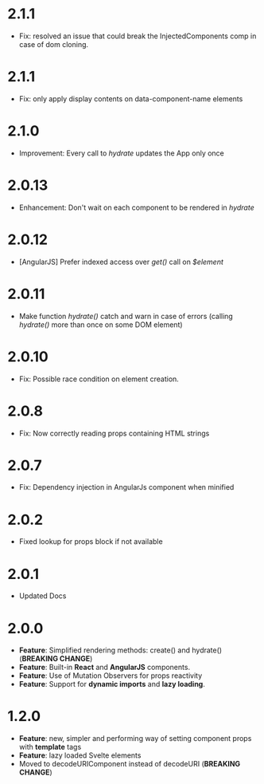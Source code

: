 # 2.1.1
- Fix: resolved an issue that could break the InjectedComponents comp in case of dom cloning.

# 2.1.1
- Fix: only apply display contents on data-component-name elements

# 2.1.0
- Improvement: Every call to *hydrate* updates the App only once

# 2.0.13
- Enhancement: Don't wait on each component to be rendered in *hydrate*

# 2.0.12
- [AngularJS] Prefer indexed access over *get()* call on *$element*

# 2.0.11
- Make function *hydrate()* catch and warn in case of errors (calling *hydrate()* more than once on some DOM element)

# 2.0.10
- Fix: Possible race condition on element creation.

# 2.0.8
- Fix: Now correctly reading props containing HTML strings

# 2.0.7
- Fix: Dependency injection in AngularJs component when minified

# 2.0.2
- Fixed lookup for props block if not available

# 2.0.1
- Updated Docs

# 2.0.0
- **Feature**: Simplified rendering methods: create() and hydrate() (**BREAKING CHANGE**)
- **Feature**: Built-in **React** and **AngularJS** components.
- **Feature**: Use of Mutation Observers for props reactivity
- **Feature**: Support for **dynamic imports** and **lazy loading**.

# 1.2.0
- **Feature**: new, simpler and performing way of setting component props with **template** tags
- **Feature**: lazy loaded Svelte elements
- Moved to decodeURIComponent instead of decodeURI (**BREAKING CHANGE**)
